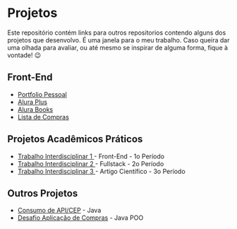 # Projetos

Este repositório contém links para outros repositorios contendo alguns dos projetos que desenvolvo. É uma janela para o meu trabalho. Caso queira dar uma olhada para avaliar, ou até mesmo se inspirar de alguma forma, fique à vontade! 😉

## Front-End

* [Portfolio Pessoal](https://github.com/militaovitor01/Portfolio)
* [Alura Plus](https://github.com/militaovitor01/AluraPlus)
* [Alura Books](https://github.com/militaovitor01/AluraBooks)
* [Lista de Compras](https://github.com/militaovitor01/Lista-de-Compras)

## Projetos Acadêmicos Práticos

* [Trabalho Interdisciplinar 1 ](https://github.com/ICEI-PUC-Minas-PMGCC-TI/ti-1-pmg-cc-m-20231-tiaw-moda-e-estilo) - Front-End - 1o Período
* [Trabalho Interdisciplinar 2 ](https://github.com/ICEI-PUC-Minas-CC-TI/plmg-cc-2023-2-ti2-g27-tunerater) - Fullstack - 2o Período
* [Trabalho Interdisciplinar 3 ](https://github.com/militaovitor01/TI3) - Artigo Científico - 3o Período

## Outros Projetos
* [Consumo de API/CEP](https://github.com/militaovitor01/Desafio_APICEP_Alura) - Java
* [Desafio Aplicação de Compras](https://github.com/militaovitor01/Desafio_Aplicacao_de_compras_Alura/tree/main) - Java POO
